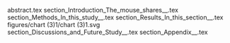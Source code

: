abstract.tex
section_Introduction_The_mouse_shares__.tex
section_Methods_In_this_study__.tex
section_Results_In_this_section__.tex
figures/chart (3)1/chart (3)1.svg
section_Discussions_and_Future_Study__.tex
section_Appendix__.tex
